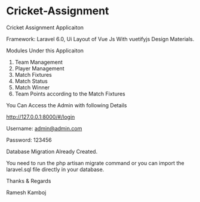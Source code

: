 # Cricket-Assignment
Cricket Assignment Applicaiton

Framework: Laravel 6.0, Ui Layout of Vue Js With vuetifyjs Design Materials.

Modules Under this Applicaiton

1. Team Management
2. Player Management
3. Match Fixtures
4. Match Status
5. Match Winner
6. Team Points according to the Match Fixtures

You Can Access the Admin with following Details

http://127.0.0.1:8000/#/login

Username: admin@admin.com

Password: 123456

Database Migration Already Created.

You need to run the php artisan migrate command or you can import the laravel.sql file directly in your database.

Thanks & Regards

Ramesh Kamboj

